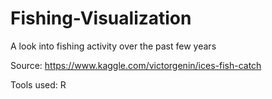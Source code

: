 # Fishing-Visualization
A look into fishing activity over the past few years

Source: https://www.kaggle.com/victorgenin/ices-fish-catch

Tools used: R

